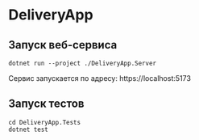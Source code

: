 # DeliveryApp

## Запуск веб-сервиса
```
dotnet run --project ./DeliveryApp.Server
```
Сервис запускается по адресу: https://localhost:5173

## Запуск тестов
```
cd DeliveryApp.Tests
dotnet test
```